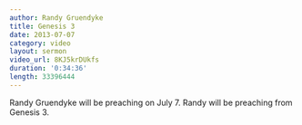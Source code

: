 ```yaml
--- 
author: Randy Gruendyke
title: Genesis 3
date: 2013-07-07 
category: video
layout: sermon
video_url: 8KJ5krDUkfs
duration: '0:34:36'
length: 33396444
---
```


Randy Gruendyke will be preaching on July 7. Randy will be preaching from Genesis 3. 